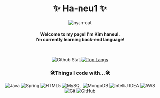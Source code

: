 <!--
**ha-neu1/ha-neu1** is a ✨ _special_ ✨ repository because its `README.md` (this file) appears on your GitHub profile.

Here are some ideas to get you started:

- 🔭 I’m currently working on ...
- 🌱 I’m currently learning ...
- 👯 I’m looking to collaborate on ...
- 🤔 I’m looking for help with ...
- 💬 Ask me about ...
- 📫 How to reach me: ...
- 😄 Pronouns: ...
- ⚡ Fun fact: ...
-->
<div align=center><h1> ✨ Ha-neu1 ✨ </h1></div>
<div align=center>

![nyan-cat](https://user-images.githubusercontent.com/107821879/179347151-4b24e85e-f9a2-4f91-bd23-188be8718b34.gif)
 <h4>Welcome to my page! I'm Kim haneul.<br>
  I’m currently learning back-end language!</h4><br>
</div>
<div align=center>
 
![Github Stats](https://github-readme-stats.vercel.app/api?username=ha-neu1&theme=dark&show_icons=true)[![Top Langs](https://github-readme-stats.vercel.app/api/top-langs/?username=ha-neu1&theme=dark&layout=compact)](https://github.com/ha-neu1/github-readme-stats)

<!--[![Ashutosh's github activity graph](https://activity-graph.herokuapp.com/graph?username=ha-neu1&theme=react-dark)](https://github.com/ha-neu1/github-readme-activity-graph)-->

</div>
<div align=center><h3> 🛠Things I code with...🛠 </h3>

![Java](https://img.shields.io/badge/java-%23ED8B00.svg?style=for-the-badge&logo=java&logoColor=white)
 ![Spring](https://img.shields.io/badge/spring-%236DB33F.svg?style=for-the-badge&logo=spring&logoColor=white)
 ![HTML5](https://img.shields.io/badge/html5-%23E34F26.svg?style=for-the-badge&logo=html5&logoColor=white)
 ![MySQL](https://img.shields.io/badge/mysql-%2300f.svg?style=for-the-badge&logo=mysql&logoColor=white) 
 ![MongoDB](https://img.shields.io/badge/MongoDB-%234ea94b.svg?style=for-the-badge&logo=mongodb&logoColor=white) 
 ![IntelliJ IDEA](https://img.shields.io/badge/IntelliJIDEA-000000.svg?style=for-the-badge&logo=intellij-idea&logoColor=white)
![AWS](https://img.shields.io/badge/AWS-%23FF9900.svg?style=for-the-badge&logo=amazon-aws&logoColor=white)
![Git](https://img.shields.io/badge/git-%23F05033.svg?style=for-the-badge&logo=git&logoColor=white)
![GitHub](https://img.shields.io/badge/github-%23121011.svg?style=for-the-badge&logo=github&logoColor=white)
 
</div>
